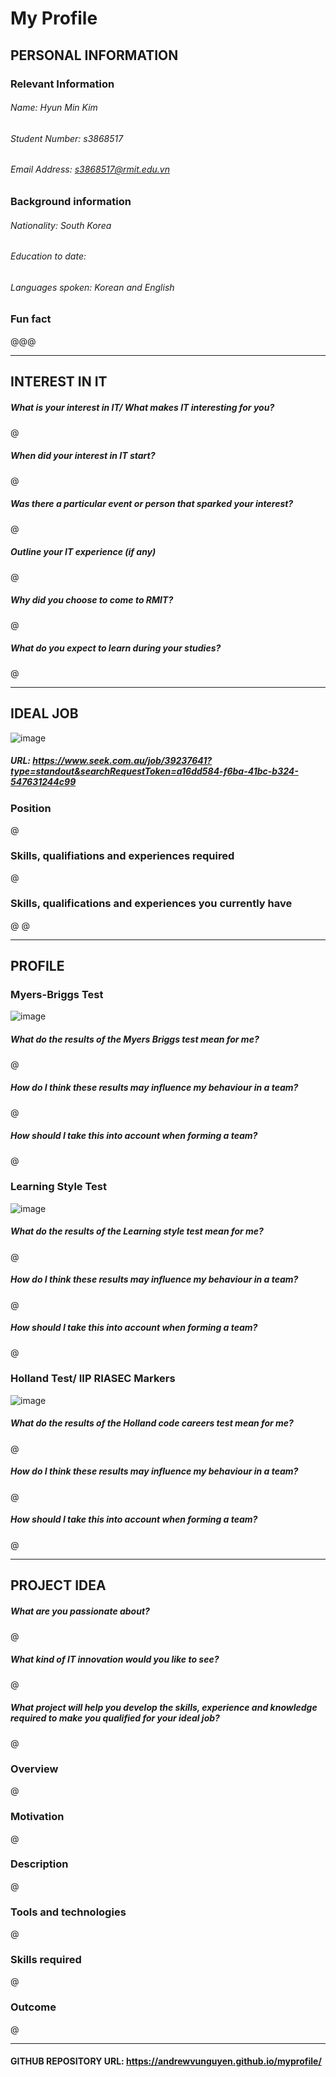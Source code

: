 # My Profile 

## PERSONAL INFORMATION

### Relevant Information
###### Name: Hyun Min Kim
###### Student Number: s3868517
###### Email Address: s3868517@rmit.edu.vn

### Background information
###### Nationality: South Korea
###### Education to date: 
###### Languages spoken: Korean and English



### Fun fact
@@@
________________________________________________________________________________________________________________________________________

## INTEREST IN IT

##### What is your interest in IT/ What makes IT interesting for you?
@

##### When did your interest in IT start?
@

##### Was there a particular event or person that sparked your interest?
@

##### Outline your IT experience (if any)
@

##### Why did you choose to come to RMIT?
@

##### What do you expect to learn during your studies?
@

________________________________________________________________________________________________________________________________________

## IDEAL JOB
![image](https://user-images.githubusercontent.com/51509063/59553312-8d6cc580-8fd6-11e9-8726-505283b35c20.png)
##### URL: https://www.seek.com.au/job/39237641?type=standout&searchRequestToken=a16dd584-f6ba-41bc-b324-547631244c99

### Position
@  

### Skills, qualifiations and experiences required 
@

### Skills, qualifications and experiences you currently have 
@
@

________________________________________________________________________________________________________________________________________

## PROFILE
### Myers-Briggs Test 
![image](https://user-images.githubusercontent.com/51509063/59564270-0d069d00-9088-11e9-92ab-8f0c7774fc68.png)

##### What do the results of the Myers Briggs test mean for me?
@

##### How do I think these results may influence my behaviour in a team?
@ 

##### How should I take this into account when forming a team?
@

### Learning Style Test
![image](https://user-images.githubusercontent.com/51509063/59553321-b5f4bf80-8fd6-11e9-96b7-12e59a4e9f71.png)

##### What do the results of the Learning style test mean for me?
@
##### How do I think these results may influence my behaviour in a team?
@

##### How should I take this into account when forming a team?
@

### Holland Test/ IIP RIASEC Markers 
![image](https://user-images.githubusercontent.com/51509063/59564280-2f001f80-9088-11e9-84c3-73331382cc8a.png)

##### What do the results of the Holland code careers test mean for me?
@

##### How do I think these results may influence my behaviour in a team?
@
##### How should I take this into account when forming a team?
@ 

________________________________________________________________________________________________________________________________________

## PROJECT IDEA 

##### What are you passionate about?
@

##### What kind of IT innovation would you like to see?
@
##### What project will help you develop the skills, experience and knowledge required to make you qualified for your ideal job?
@
### Overview
@

### Motivation
@
### Description 
@
### Tools and technologies 
@
### Skills required 
@

### Outcome 
@

________________________________________________________________________________________________________________________________________

#### GITHUB REPOSITORY URL: https://andrewvunguyen.github.io/myprofile/
